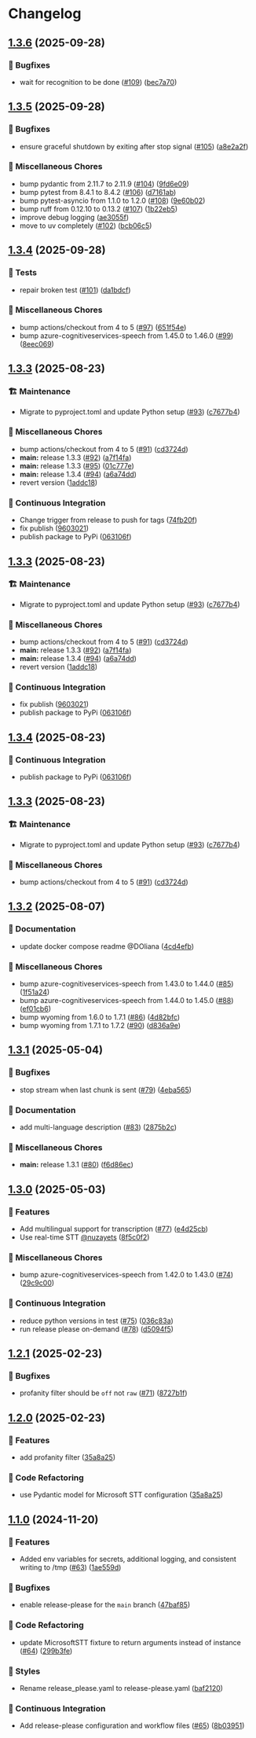 # Changelog

## [1.3.6](https://github.com/hugobloem/wyoming-microsoft-stt/compare/v1.3.5...v1.3.6) (2025-09-28)


### 🐛 Bugfixes

* wait for recognition to be done ([#109](https://github.com/hugobloem/wyoming-microsoft-stt/issues/109)) ([bec7a70](https://github.com/hugobloem/wyoming-microsoft-stt/commit/bec7a701a18dac7328bbb19b87add71088fa7a47))


## [1.3.5](https://github.com/hugobloem/wyoming-microsoft-stt/compare/v1.3.4...v1.3.5) (2025-09-28)


### 🐛 Bugfixes

* ensure graceful shutdown by exiting after stop signal ([#105](https://github.com/hugobloem/wyoming-microsoft-stt/issues/105)) ([a8e2a2f](https://github.com/hugobloem/wyoming-microsoft-stt/commit/a8e2a2f7d1e4f8af60ca16be362b0c926a4fe727))


### 🔧 Miscellaneous Chores

* bump pydantic from 2.11.7 to 2.11.9 ([#104](https://github.com/hugobloem/wyoming-microsoft-stt/issues/104)) ([9fd6e09](https://github.com/hugobloem/wyoming-microsoft-stt/commit/9fd6e09116f6565980d90972b6f6d73f50e96c57))
* bump pytest from 8.4.1 to 8.4.2 ([#106](https://github.com/hugobloem/wyoming-microsoft-stt/issues/106)) ([d7161ab](https://github.com/hugobloem/wyoming-microsoft-stt/commit/d7161abe247c6c0a2cca97712847f92eb349fa1a))
* bump pytest-asyncio from 1.1.0 to 1.2.0 ([#108](https://github.com/hugobloem/wyoming-microsoft-stt/issues/108)) ([9e60b02](https://github.com/hugobloem/wyoming-microsoft-stt/commit/9e60b029a380e816059eeeedb4fbdd335e8c9de1))
* bump ruff from 0.12.10 to 0.13.2 ([#107](https://github.com/hugobloem/wyoming-microsoft-stt/issues/107)) ([1b22eb5](https://github.com/hugobloem/wyoming-microsoft-stt/commit/1b22eb5b75b8fea1afce175ccfeb056f565f0709))
* improve debug logging ([ae3055f](https://github.com/hugobloem/wyoming-microsoft-stt/commit/ae3055fefa20a38974a83db3f0f9fdd4c8097958))
* move to uv completely ([#102](https://github.com/hugobloem/wyoming-microsoft-stt/issues/102)) ([bcb06c5](https://github.com/hugobloem/wyoming-microsoft-stt/commit/bcb06c5b64131efccaedc8742863ec9c6a458c3f))

## [1.3.4](https://github.com/hugobloem/wyoming-microsoft-stt/compare/v1.3.3...v1.3.4) (2025-09-28)


### 🧪 Tests

* repair broken test ([#101](https://github.com/hugobloem/wyoming-microsoft-stt/issues/101)) ([da1bdcf](https://github.com/hugobloem/wyoming-microsoft-stt/commit/da1bdcf76931e322b806f6d1d88a4105c260a7ae))


### 🔧 Miscellaneous Chores

* bump actions/checkout from 4 to 5 ([#97](https://github.com/hugobloem/wyoming-microsoft-stt/issues/97)) ([651f54e](https://github.com/hugobloem/wyoming-microsoft-stt/commit/651f54e2b72fba77b2493382b3e94206f89ad551))
* bump azure-cognitiveservices-speech from 1.45.0 to 1.46.0 ([#99](https://github.com/hugobloem/wyoming-microsoft-stt/issues/99)) ([8eec069](https://github.com/hugobloem/wyoming-microsoft-stt/commit/8eec0690fa413567cbd4b5da9581b5f7c9e67034))

## [1.3.3](https://github.com/hugobloem/wyoming-microsoft-stt/compare/v1.3.2...v1.3.3) (2025-08-23)


### 🏗️ Maintenance

* Migrate to pyproject.toml and update Python setup ([#93](https://github.com/hugobloem/wyoming-microsoft-stt/issues/93)) ([c7677b4](https://github.com/hugobloem/wyoming-microsoft-stt/commit/c7677b4e8bd500ef1e3e2f1de274b979a27a0ce5))


### 🔧 Miscellaneous Chores

* bump actions/checkout from 4 to 5 ([#91](https://github.com/hugobloem/wyoming-microsoft-stt/issues/91)) ([cd3724d](https://github.com/hugobloem/wyoming-microsoft-stt/commit/cd3724d024a1452f7f3b833623be980e62db14fd))
* **main:** release 1.3.3 ([#92](https://github.com/hugobloem/wyoming-microsoft-stt/issues/92)) ([a7f14fa](https://github.com/hugobloem/wyoming-microsoft-stt/commit/a7f14fa1b3b8ef6638a44787c5e6318daeeea051))
* **main:** release 1.3.3 ([#95](https://github.com/hugobloem/wyoming-microsoft-stt/issues/95)) ([01c777e](https://github.com/hugobloem/wyoming-microsoft-stt/commit/01c777eeb7ea54548a60f19bff12cd583280f826))
* **main:** release 1.3.4 ([#94](https://github.com/hugobloem/wyoming-microsoft-stt/issues/94)) ([a6a74dd](https://github.com/hugobloem/wyoming-microsoft-stt/commit/a6a74ddfe8d8a9ea5bdedecbb6a663e7c86f66f5))
* revert version ([1addc18](https://github.com/hugobloem/wyoming-microsoft-stt/commit/1addc1855b300deeaf4a2f93fe3d16c5a2bb2101))


### 👷 Continuous Integration

* Change trigger from release to push for tags ([74fb20f](https://github.com/hugobloem/wyoming-microsoft-stt/commit/74fb20f78c5095e61ec233cd77893870e31cc23b))
* fix publish ([9603021](https://github.com/hugobloem/wyoming-microsoft-stt/commit/9603021a857d9d735cebff5ca34a3195d3b334c0))
* publish package to PyPi ([063106f](https://github.com/hugobloem/wyoming-microsoft-stt/commit/063106f1ab904ffaa04ea80191b3f36311f225e7))

## [1.3.3](https://github.com/hugobloem/wyoming-microsoft-stt/compare/v1.3.2...v1.3.3) (2025-08-23)


### 🏗️ Maintenance

* Migrate to pyproject.toml and update Python setup ([#93](https://github.com/hugobloem/wyoming-microsoft-stt/issues/93)) ([c7677b4](https://github.com/hugobloem/wyoming-microsoft-stt/commit/c7677b4e8bd500ef1e3e2f1de274b979a27a0ce5))


### 🔧 Miscellaneous Chores

* bump actions/checkout from 4 to 5 ([#91](https://github.com/hugobloem/wyoming-microsoft-stt/issues/91)) ([cd3724d](https://github.com/hugobloem/wyoming-microsoft-stt/commit/cd3724d024a1452f7f3b833623be980e62db14fd))
* **main:** release 1.3.3 ([#92](https://github.com/hugobloem/wyoming-microsoft-stt/issues/92)) ([a7f14fa](https://github.com/hugobloem/wyoming-microsoft-stt/commit/a7f14fa1b3b8ef6638a44787c5e6318daeeea051))
* **main:** release 1.3.4 ([#94](https://github.com/hugobloem/wyoming-microsoft-stt/issues/94)) ([a6a74dd](https://github.com/hugobloem/wyoming-microsoft-stt/commit/a6a74ddfe8d8a9ea5bdedecbb6a663e7c86f66f5))
* revert version ([1addc18](https://github.com/hugobloem/wyoming-microsoft-stt/commit/1addc1855b300deeaf4a2f93fe3d16c5a2bb2101))


### 👷 Continuous Integration

* fix publish ([9603021](https://github.com/hugobloem/wyoming-microsoft-stt/commit/9603021a857d9d735cebff5ca34a3195d3b334c0))
* publish package to PyPi ([063106f](https://github.com/hugobloem/wyoming-microsoft-stt/commit/063106f1ab904ffaa04ea80191b3f36311f225e7))

## [1.3.4](https://github.com/hugobloem/wyoming-microsoft-stt/compare/v1.3.3...v1.3.4) (2025-08-23)


### 👷 Continuous Integration

* publish package to PyPi ([063106f](https://github.com/hugobloem/wyoming-microsoft-stt/commit/063106f1ab904ffaa04ea80191b3f36311f225e7))

## [1.3.3](https://github.com/hugobloem/wyoming-microsoft-stt/compare/v1.3.2...v1.3.3) (2025-08-23)


### 🏗️ Maintenance

* Migrate to pyproject.toml and update Python setup ([#93](https://github.com/hugobloem/wyoming-microsoft-stt/issues/93)) ([c7677b4](https://github.com/hugobloem/wyoming-microsoft-stt/commit/c7677b4e8bd500ef1e3e2f1de274b979a27a0ce5))


### 🔧 Miscellaneous Chores

* bump actions/checkout from 4 to 5 ([#91](https://github.com/hugobloem/wyoming-microsoft-stt/issues/91)) ([cd3724d](https://github.com/hugobloem/wyoming-microsoft-stt/commit/cd3724d024a1452f7f3b833623be980e62db14fd))

## [1.3.2](https://github.com/hugobloem/wyoming-microsoft-stt/compare/v1.3.1...v1.3.2) (2025-08-07)


### 📝 Documentation

* update docker compose readme @DOliana ([4cd4efb](https://github.com/hugobloem/wyoming-microsoft-stt/commit/4cd4efb5e3c38e8670568fc6b69807342027458e))


### 🔧 Miscellaneous Chores

* bump azure-cognitiveservices-speech from 1.43.0 to 1.44.0 ([#85](https://github.com/hugobloem/wyoming-microsoft-stt/issues/85)) ([1f51a24](https://github.com/hugobloem/wyoming-microsoft-stt/commit/1f51a2446287f54e076695fd55c01c94897448d1))
* bump azure-cognitiveservices-speech from 1.44.0 to 1.45.0 ([#88](https://github.com/hugobloem/wyoming-microsoft-stt/issues/88)) ([ef01cb6](https://github.com/hugobloem/wyoming-microsoft-stt/commit/ef01cb6e354fe5f9b4112f4efa0e0ed197b54b52))
* bump wyoming from 1.6.0 to 1.7.1 ([#86](https://github.com/hugobloem/wyoming-microsoft-stt/issues/86)) ([4d82bfc](https://github.com/hugobloem/wyoming-microsoft-stt/commit/4d82bfc24b9d0a7735a213ec74eee00708b49848))
* bump wyoming from 1.7.1 to 1.7.2 ([#90](https://github.com/hugobloem/wyoming-microsoft-stt/issues/90)) ([d836a9e](https://github.com/hugobloem/wyoming-microsoft-stt/commit/d836a9e79fb4b3d794c915df90c071559ad74b04))

## [1.3.1](https://github.com/hugobloem/wyoming-microsoft-stt/compare/v1.3.0...v1.3.1) (2025-05-04)


### 🐛 Bugfixes

* stop stream when last chunk is sent ([#79](https://github.com/hugobloem/wyoming-microsoft-stt/issues/79)) ([4eba565](https://github.com/hugobloem/wyoming-microsoft-stt/commit/4eba5650fa92bb9cc3e7448617412cd82ed861b4))


### 📝 Documentation

* add multi-language description ([#83](https://github.com/hugobloem/wyoming-microsoft-stt/issues/83)) ([2875b2c](https://github.com/hugobloem/wyoming-microsoft-stt/commit/2875b2ccce2db734572f8cd890488d588d6c17c8))


### 🔧 Miscellaneous Chores

* **main:** release 1.3.1 ([#80](https://github.com/hugobloem/wyoming-microsoft-stt/issues/80)) ([f6d86ec](https://github.com/hugobloem/wyoming-microsoft-stt/commit/f6d86ec043422cb3444f53832a5e92bf5378c801))

## [1.3.0](https://github.com/hugobloem/wyoming-microsoft-stt/compare/v1.2.1...v1.3.0) (2025-05-03)


### 🚀 Features

* Add multilingual support for transcription ([#77](https://github.com/hugobloem/wyoming-microsoft-stt/issues/77)) ([e4d25cb](https://github.com/hugobloem/wyoming-microsoft-stt/commit/e4d25cb8223852faff476a540db9709a654b31c1))
* Use real-time STT [@nuzayets](https://github.com/nuzayets) ([8f5c0f2](https://github.com/hugobloem/wyoming-microsoft-stt/commit/8f5c0f2c37e97e13ba9fe190a6ada86a6acff4cd))


### 🔧 Miscellaneous Chores

* bump azure-cognitiveservices-speech from 1.42.0 to 1.43.0 ([#74](https://github.com/hugobloem/wyoming-microsoft-stt/issues/74)) ([29c9c00](https://github.com/hugobloem/wyoming-microsoft-stt/commit/29c9c00af63e65dc467a796de4d570905cf74184))


### 👷 Continuous Integration

* reduce python versions in test ([#75](https://github.com/hugobloem/wyoming-microsoft-stt/issues/75)) ([036c83a](https://github.com/hugobloem/wyoming-microsoft-stt/commit/036c83a6515bb075a606183b3e0922b463ee0d1e))
* run release please on-demand ([#78](https://github.com/hugobloem/wyoming-microsoft-stt/issues/78)) ([d5094f5](https://github.com/hugobloem/wyoming-microsoft-stt/commit/d5094f58b6996087b448f854225b48c0bd3abecc))

## [1.2.1](https://github.com/hugobloem/wyoming-microsoft-stt/compare/v1.2.0...v1.2.1) (2025-02-23)


### 🐛 Bugfixes

* profanity filter should be `off` not `raw` ([#71](https://github.com/hugobloem/wyoming-microsoft-stt/issues/71)) ([8727b1f](https://github.com/hugobloem/wyoming-microsoft-stt/commit/8727b1fa06a58d239a341c59be3f8db5a101c8c9))

## [1.2.0](https://github.com/hugobloem/wyoming-microsoft-stt/compare/v1.1.0...v1.2.0) (2025-02-23)


### 🚀 Features

* add profanity filter ([35a8a25](https://github.com/hugobloem/wyoming-microsoft-stt/commit/35a8a251751bf8d0828c3ec9af74ef5dbb621f18))


### 🔨 Code Refactoring

* use Pydantic model for Microsoft STT configuration ([35a8a25](https://github.com/hugobloem/wyoming-microsoft-stt/commit/35a8a251751bf8d0828c3ec9af74ef5dbb621f18))

## [1.1.0](https://github.com/hugobloem/wyoming-microsoft-stt/compare/1.0.7...v1.1.0) (2024-11-20)


### 🚀 Features

* Added env variables for secrets, additional logging, and consistent writing to /tmp ([#63](https://github.com/hugobloem/wyoming-microsoft-stt/issues/63)) ([1ae559d](https://github.com/hugobloem/wyoming-microsoft-stt/commit/1ae559dc4f2d0d29c51f01a281eb38d1c32df9e1))


### 🐛 Bugfixes

* enable release-please for the `main` branch ([47baf85](https://github.com/hugobloem/wyoming-microsoft-stt/commit/47baf851af3789f218f024b527bdf52cc9b039e5))


### 🔨 Code Refactoring

* update MicrosoftSTT fixture to return arguments instead of instance ([#64](https://github.com/hugobloem/wyoming-microsoft-stt/issues/64)) ([299b3fe](https://github.com/hugobloem/wyoming-microsoft-stt/commit/299b3fec41d320a154624b3d9928c4cc4fd68e54))


### 🎨 Styles

* Rename release_please.yaml to release-please.yaml ([baf2120](https://github.com/hugobloem/wyoming-microsoft-stt/commit/baf21200dac953bd6535bd34dbfe6c853af40a59))


### 👷 Continuous Integration

* Add release-please configuration and workflow files ([#65](https://github.com/hugobloem/wyoming-microsoft-stt/issues/65)) ([8b03951](https://github.com/hugobloem/wyoming-microsoft-stt/commit/8b03951732461a7f3ad032c5820a5ec1f48e8e41))
